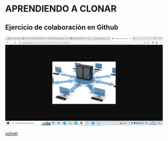 # APRENDIENDO A CLONAR

## Ejercicio de colaboraciòn en Github
![clonar repo](/img/clonar.png)


  [volver](index.md)